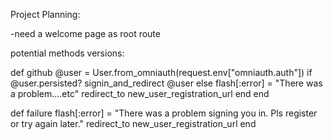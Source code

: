 Project Planning:

-need a welcome page as root route



potential methods versions:

def github
    @user = User.from_omniauth(request.env["omniauth.auth"])
    if @user.persisted?
        signin_and_redirect @user
    else
        flash[:error] = "There was a problem....etc"
        redirect_to new_user_registration_url
    end
end

def failure
    flash[:error] = "There was a problem signing you in. Pls register or try again later."
    redirect_to new_user_registration_url
end


